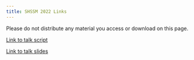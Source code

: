 ```yaml
---
title: SHSSM 2022 Links
---
```

Please do not distribute any material you access or download on this page.

[Link to talk script](https://docs.google.com/document/d/e/2PACX-1vTn5dxyeXNYQDRdgaADPVkG9w97jyQiCedljdqhzfmqOihvuev-m8lT1zUxQ8AtLW7XHx7rBVuWgKvW/pub)

[Link to talk slides](https://docs.google.com/presentation/d/e/2PACX-1vRAr0E810RU-Zj3Y71xoFYp6lJT7P7Bw75ITc0pH8rS5qJzGbyfCXyXAhAzWXK7x4rI9ijaUImPLFIZ/pub?start=false&loop=false&delayms=60000)